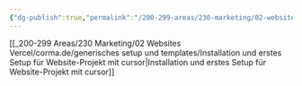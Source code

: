 ```yaml
---
{"dg-publish":true,"permalink":"/200-299-areas/230-marketing/02-websites-vercel/corma-de/generisches-setup-und-templates/digital-garden-notizen/","tags":["gardenEntry"]}
---
```


[[_200-299 Areas/230 Marketing/02 Websites Vercel/corma.de/generisches setup und templates/Installation und erstes Setup für Website-Projekt  mit cursor\|Installation und erstes Setup für Website-Projekt  mit cursor]]


